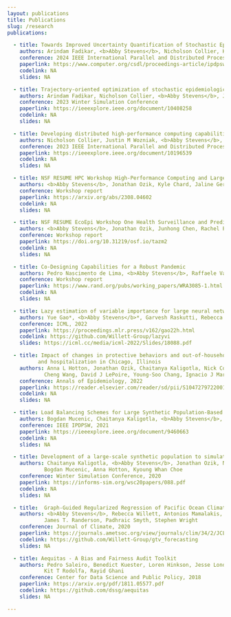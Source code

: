 ```yaml
---
layout: publications
title: Publications
slug: /research
publications:

  - title: Towards Improved Uncertainty Quantification of Stochastic Epidemic Models Using Sequential Monte Carlo
    authors: Arindam Fadikar, <b>Abby Stevens</b>, Nicholson Collier, Kok Ben Toh, Olga Morozova, Anna Hotton, Jared Clark, David Higdon, Jonathan Ozik
    conference: 2024 IEEE International Parallel and Distributed Processing Symposium Workshops
    paperlink: https://www.computer.org/csdl/proceedings-article/ipdpsw/2024/646000a843/1YTsoeuIbkY
    codelink: NA
    slides: NA

  - title: Trajectory-oriented optimization of stochastic epidemiological models
    authors: Arindam Fadikar, Nicholson Collier, <b>Abby Stevens</b>, Jonathan Ozik, Mickaël Binois, Kok Ben Toh
    conference: 2023 Winter Simulation Conference
    paperlink: https://ieeexplore.ieee.org/document/10408258
    codelink: NA
    slides: NA

  - title: Developing distributed high-performance computing capabilities of an open science platform for robust epidemic analysis
    authors: Nicholson Collier, Justin M Wozniak, <b>Abby Stevens</b>, Yadu Babuji, Mickaël Binois, Arindam Fadikar, Alexandra Würth, Kyle Chard, Jonathan Ozik
    conference: 2023 IEEE International Parallel and Distributed Processing Symposium Workshops
    paperlink: https://ieeexplore.ieee.org/document/10196539
    codelink: NA
    slides: NA

  - title: NSF RESUME HPC Workshop High-Performance Computing and Large-Scale Data Management in Service of Epidemiological Modeling
    authors: <b>Abby Stevens</b>, Jonathan Ozik, Kyle Chard, Jaline Gerardin, Justin M Wozniak
    conference: Workshop report
    paperlink: https://arxiv.org/abs/2308.04602
    codelink: NA
    slides: NA

  - title: NSF RESUME EcoEpi Workshop One Health Surveillance and Predictive Intelligence for Eco-Epidemiological Modeling
    authors: <b>Abby Stevens</b>, Jonathan Ozik, Junhong Chen, Rachel Poretsky, Arvind Ramanathan
    conference: Workshop report
    paperlink: https://doi.org/10.31219/osf.io/tazm2
    codelink: NA
    slides: NA

  - title: Co-Designing Capabilities for a Robust Pandemic
    authors: Pedro Nascimento de Lima, <b>Abby Stevens</b>, Raffaele Vardavas, Jonathan Ozik, Robert J Lempert
    conference: Workshop report
    paperlink: https://www.rand.org/pubs/working_papers/WRA3085-1.html
    codelink: NA
    slides: NA

  - title: Lazy estimation of variable importance for large neural networks
    authors: Yue Gao*, <b>Abby Stevens</b>*, Garvesh Raskutti, Rebecca Willett
    conference: ICML, 2022
    paperlink: https://proceedings.mlr.press/v162/gao22h.html
    codelink: https://github.com/Willett-Group/lazyvi
    slides: https://icml.cc/media/icml-2022/Slides/18088.pdf

  - title: Impact of changes in protective behaviors and out-of-household activities by age on Covid-19 transmission 
          and hospitalization in Chicago, Illinois
    authors: Anna L Hotton, Jonathan Ozik, Chaitanya Kaligotla, Nick Collier, <b>Abby Stevens</b>, Aditya S Khanna, Margaret M MacDonell, 
            Cheng Wang, David J LePoire, Young-Soo Chang, Ignacio J Martinez-Moyano, Bogdan Mucenic, Harold A Pollack, John A Schneider, Charles Macal
    conference: Annals of Epidemiology, 2022
    paperlink: https://reader.elsevier.com/reader/sd/pii/S1047279722001053?token=0B3F533820B402EFD0CF5F7D22C775065DAD21FFE1559FEF2AE19A08A4BBB324A8BD103A8975D1E19044F951A1534BD1&originRegion=us-east-1&originCreation=20220817050919
    codelink: NA
    slides: NA

  - title: Load Balancing Schemes for Large Synthetic Population-Based Complex Simulators
    authors: Bogdan Mucenic, Chaitanya Kaligotla, <b>Abby Stevens</b>, Jonathan Ozik, Nicholson Collier, Charles Macal
    conference: IEEE IPDPSW, 2021
    paperlink: https://ieeexplore.ieee.org/document/9460663
    codelink: NA
    slides: NA

  - title: Development of a large-scale synthetic population to simulate Covid-19 transmission and response
    authors: Chaitanya Kaligotla, <b>Abby Stevens</b>, Jonathan Ozik, Nicholson Collier, Charles Macal, Ignacio J. Martinez-Moyano,
            Bogdan Mucenic, Anna Hotton, Kyoung Whan Choe
    conference: Winter Simulation Conference, 2020
    paperlink: https://informs-sim.org/wsc20papers/088.pdf
    codelink: NA
    slides: NA

  - title:  Graph-Guided Regularized Regression of Pacific Ocean Climate Variables to Increase Predictive Skill of Southwestern U.S. Winter Precipitation
    authors: <b>Abby Stevens</b>, Rebecca Willett, Antonios Mamalakis, Efi Foufoula-Georgiou, Alejandro Tejedor, 
            James T. Randerson, Padhraic Smyth, Stephen Wright
    conference: Journal of Climate, 2020
    paperlink: https://journals.ametsoc.org/view/journals/clim/34/2/JCLI-D-20-0079.1.xml
    codelink: https://github.com/Willett-Group/gtv_forecasting
    slides: NA

  - title: Aequitas - A Bias and Fairness Audit Toolkit
    authors: Pedro Saleiro, Benedict Kuester, Loren Hinkson, Jesse London, <b>Abby Stevens</b>, Ari Anisfeld, 
            Kit T Rodolfa, Rayid Ghani
    conference: Center for Data Science and Public Policy, 2018
    paperlink: https://arxiv.org/pdf/1811.05577.pdf
    codelink: https://github.com/dssg/aequitas
    slides: NA

---
```

